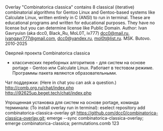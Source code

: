 Overlay  "Combinatorica classica" contains 8 classical (iterative) combinatorial algorithms
for Gentoo Linux and Gentoo-based systems like Calculate Linux, written entirely in C (ANSI) to
run in terminal. These are educational programs and written for educational purposes.
They have no license but you can determine license like Public Domain. 
Author: Ivan Gavryuisn (aka dcc0, Black_Ru, MoL0T, iv777)
dcc0@mail.ru, ivangavr777@gmail.com, dcc0@yandex.ru, mol0t@list.ru. 
MSK. Butovo. 2010-2025

Оверлей проекта Combinatorica classica
- классических переборных алгоритмов -
 для систем на основе portage - Gentoo или Calculate Linux.
Работает в тестовом режиме.
Программы пакета являются образовательными.


Чат поддержки:
(Here in chat you can ask a question.)
http://comb.org.ru/chat/index.php
http://i92625up.beget.tech/chat/index.php

Упрощенная установка для систем на основе portage, команда терминала:
(To install overlay run in terminal):
eselect repository add combinatorica-classica-overlay git https://github.com/dcc0/combinatorica-classica-overlay.git; 
emerge --sync combinatorica-classica-overlay; emerge combinatorica-classica; permutations.comb 123
